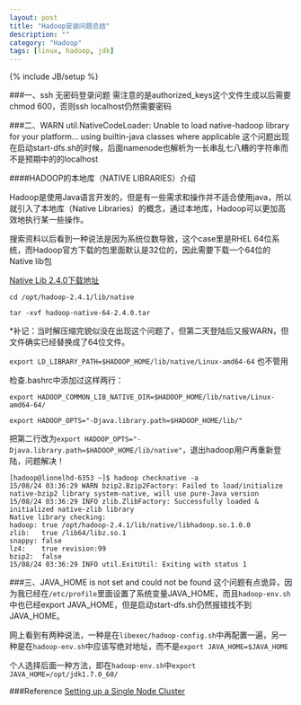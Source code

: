 ```yaml
---
layout: post
title: "Hadoop安装问题总结"
description: ""
category: "Hadoop"
tags: [linux, hadoop, jdk]
---
```

{% include JB/setup %}

###一、ssh 无密码登录问题
  需注意的是authorized_keys这个文件生成以后需要chmod 600，否则ssh localhost仍然需要密码
  
  <!-- more -->  
  
###二、WARN util.NativeCodeLoader: Unable to load native-hadoop library for your platform... using builtin-java classes where applicable
  这个问题出现在启动start-dfs.sh的时候，后面namenode也解析为一长串乱七八糟的字符串而不是预期中的的localhost
  
####HADOOP的本地库（NATIVE LIBRARIES）介绍
  
  Hadoop是使用Java语言开发的，但是有一些需求和操作并不适合使用java，所以就引入了本地库（Native Libraries）的概念，通过本地库，Hadoop可以更加高效地执行某一些操作。

  搜索资料以后看到一种说法是因为系统位数导致，这个case里是RHEL 64位系统，而Hadoop官方下载的包里面默认是32位的，因此需要下载一个64位的Native lib包
  
  [Native Lib 2.4.0下载地址](http://dl.bintray.com/sequenceiq/sequenceiq-bin/hadoop-native-64-2.4.0.tar)
  
  `cd /opt/hadoop-2.4.1/lib/native`
  
  `tar -xvf hadoop-native-64-2.4.0.tar`
  
  *补记：当时解压缩完貌似没在出现这个问题了，但第二天登陆后又报WARN，但文件确实已经替换成了64位文件。
  
  `export LD_LIBRARY_PATH=$HADOOP_HOME/lib/native/Linux-amd64-64` 也不管用
  
  检查.bashrc中添加过这样两行：
  
  `export HADOOP_COMMON_LIB_NATIVE_DIR=$HADOOP_HOME/lib/native/Linux-amd64-64/`
  
  `export HADOOP_OPTS="-Djava.library.path=$HADOOP_HOME/lib/"`
  
  把第二行改为`export HADOOP_OPTS="-Djava.library.path=$HADOOP_HOME/lib/native"`，退出hadoop用户再重新登陆，问题解决！
  
    [hadoop@lionelhd-6353 ~]$ hadoop checknative -a
    15/08/24 03:36:29 WARN bzip2.Bzip2Factory: Failed to load/initialize native-bzip2 library system-native, will use pure-Java version
    15/08/24 03:36:29 INFO zlib.ZlibFactory: Successfully loaded & initialized native-zlib library
    Native library checking:
    hadoop: true /opt/hadoop-2.4.1/lib/native/libhadoop.so.1.0.0
    zlib:   true /lib64/libz.so.1
    snappy: false 
    lz4:    true revision:99
    bzip2:  false 
    15/08/24 03:36:29 INFO util.ExitUtil: Exiting with status 1
  
###三、JAVA_HOME is not set and could not be found
  这个问题有点诡异，因为我已经在`/etc/profile`里面设置了系统变量JAVA_HOME，而且`hadoop-env.sh`中也已经export JAVA_HOME，但是启动start-dfs.sh仍然报错找不到JAVA_HOME。
  
  网上看到有两种说法，一种是在`libexec/hadoop-config.sh`中再配置一遍，另一种是在`hadoop-env.sh`中应该写绝对地址，而不是`export JAVA_HOME=$JAVA_HOME`
  
  个人选择后面一种方法，即在`hadoop-env.sh`中`export JAVA_HOME=/opt/jdk1.7.0_60/`


###Reference
[Setting up a Single Node Cluster](http://hadoop.apache.org/docs/r2.4.1/hadoop-project-dist/hadoop-common/SingleCluster.html)
  
